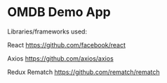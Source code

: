 # OMDB Demo App

Libraries/frameworks used:

React
https://github.com/facebook/react

Axios
https://github.com/axios/axios

Redux Rematch
https://github.com/rematch/rematch
